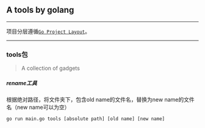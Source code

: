 ## A tools by golang
---
项目分层遵循[`Go Project Layout`](https://medium.com/golang-learn/go-project-layout-e5213cdcfaa2)。

---
### tools包
> A collection of gadgets 

##### rename工具
根据绝对路径，将文件夹下，包含old name的文件名，替换为new name的文件名（new name可以为空）
```shell
go run main.go tools [absolute path] [old name] [new name]
```